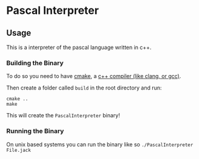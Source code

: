# Pascal Interpreter

## Usage

This is a interpreter of the pascal language written in c++.

### Building the Binary

To do so you need to have [cmake](https://cmake.org/), a [c++ compiler (like clang, or gcc)](http://www.stroustrup.com/compilers.html).

Then create a folder called `build` in the root directory and run:
```
cmake ..
make
```

This will create the `PascalInterpreter` binary!

### Running the Binary

On unix based systems you can run the binary like so `./PascalInterpreter File.jack`

